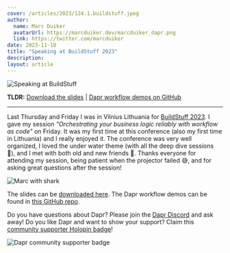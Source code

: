 ```yaml
---
cover: /articles/2023/124.1.buildstuff.jpeg
author:
  name: Marc Duiker
  avatarUrl: https://marcduiker.dev/marcduiker_dapr.png
  link: https://twitter.com/marcduiker
date: 2023-11-18
title: "Speaking at BuildStuff 2023"
description:
layout: article
---
```


![Speaking at BuildStuff](/articles/2023/124.1.buildstuff.jpeg)

**TLDR:**
<a href="/articles/2023/124.dapr-workflow-buildstuff.pdf" target="_blank">Download the slides</a> | <a href="https://github.com/diagrid-labs/dapr-workflow-demos" target="_blank">Dapr workflow demos on GitHub</a>

---

Last Thursday and Friday I was in Vilnius Lithuania for [BuildStuff 2023](https://www.buildstuff.events/). I gave my session _"Orchestrating your business logic reliably with workflow as code"_ on Friday. It was my first time at this conference (also my first time in Lithuania) and I really enjoyed it. The conference was very well organized, I loved the under water theme (with all the deep dive sessions 🤿), and I met with both old and new friends 🤗. Thanks everyone for attending my session, being patient when the projector failed 😅, and for asking great questions after the session!

![Marc with shark](/articles/2023/124.2.buildstuff.jpg)

The slides can be <a href="/articles/2023/124.dapr-workflow-buildstuff.pdf" target="_blank">downloaded here</a>. The Dapr workflow demos can be found in [this GitHub repo](https://github.com/diagrid-labs/dapr-workflow-demos).

Do you have questions about Dapr? Please join the [Dapr Discord](https://bit.ly/dapr-discord) and ask away! Do you like Dapr and want to show your support? Claim this [community supporter Holopin badge](https://bit.ly/dapr-supporter)!

![Dapr community supporter badge](/articles/2023/124.3.dapr-community-supporter.png)